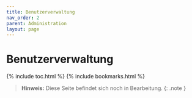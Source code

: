 ```yaml
---
title: Benutzerverwaltung
nav_order: 2
parent: Administration
layout: page
---
```


# Benutzerverwaltung
{% include toc.html %}
{% include bookmarks.html %}

> **Hinweis:** Diese Seite befindet sich noch in Bearbeitung.
{: .note }
